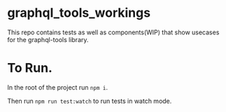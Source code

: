 # graphql_tools_workings
This repo contains tests as well as components(WIP) that show usecases for the graphql-tools library.

# To Run.
In the root of the project run `npm i`. 

Then run `npm run test:watch` to run tests in watch mode.
